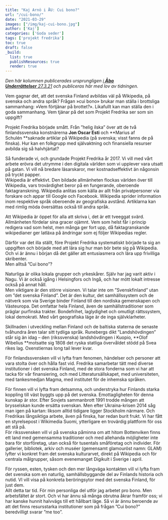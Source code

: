 ```yaml
---
title: "Kaj Arnö i ÅU: Cui bono?"
url: "/cui-bono/"
date: "2021-03-29"
images: ["/img/kaj-cui-bono.jpg"]
author: ['Kaj']
categories: ['Goda seder']
tags: ['projekt fredrika']
toc: true
draft: false
_build:
  list: true
  publishResources: true
  render: true
---
```


_Den här kolumnen publicerades ursprungligen [i **Åbo Underrättelser** 27.3.21](https://abounderrattelser.fi/cui-bono/) och publiceras här med lov av tidningen._

Vem gagnar det, att det svenska Finland avbildas väl på Wikipedia, på svenska och andra språk? Frågan »cui bono» brukar man ställa i brottsliga sammanhang: »Vem förtjänar på brottet?». Likafullt kan man ställa den i goda sammanhang. Vem tjänar på det som Projekt Fredrika ser som sin uppgift?  
  
Projekt Fredrika började smått. Från ”helig ilska” över att de två finlandssvenska konstnärerna **Jon Oscar Esti** och **Marius af Schulén **saknade artiklar på Wikipedia (på svenska; visst fanns de på finska). Hur kan en folkgrupp med självaktning och finansiella resurser avbilda sig så halvhjärtat?  
  
Så funderade vi, och grundade Projekt Fredrika år 2017. Vi vill med vårt arbete erövra det utrymme i den digitala världen som vi upplever vara utsatt på gatan. Vi vill nå bredare läsarskaror, mer kostnadseffektivt än någonsin på tryckt papper.  
Wikipedia är effektivt. Den bildade allmänheten flockas världen över till Wikipedia, vars trovärdighet beror på en fungerande, oberoende faktagranskning. Wikipedia anlitas som källa av allt från privatpersoner via forskare och appar till Google och Facebook. Wikipedia sprider information inom respektive språk oberoende av geografiska avstånd. Artiklarna kan med rimlig möda översättas också till andra språk.  
  
Att Wikipedia är öppet för alla att skriva i, det är ett tveeggat svärd. Allmänheten fördelar sina gracer ojämnt. Vem som helst får i princip redigera vad som helst, men många ger fort upp, då faktagranskande wikipedianer ger latläxa på ändringar som ej följer Wikipedias regler.  
  
Därför var det illa ställt, före Projekt Fredrika systematiskt började ta sig an uppgiften och började med att lära sig hur man bör bete sig på Wikipedia. Och vi är ännu i början då det gäller att entusiasmera och lära upp frivilliga skribenter.  
Men alltså ”Cui bono”?  
  
Naturliga är olika lokala grupper och yrkeskårer. Själv har jag varit aktiv i Nagu. Vi är också igång i Helsingfors och Ingå, och har mött lokalt intresse också på annat håll.  
Men viktigare är den större visionen. Vi talar inte om ”Svenskfinland” utan om ”det svenska Finland”. Det är den kultur, det samhällssystem och de nätverk som via Sverige binder Finland till den nordiska gemenskapen och Västeuropa. Det omfattar hela Finland, även de samhällstraditioner som präglar purfinska trakter. Bondefrihet, laglydighet och omutligt rättssystem, lokal demokrati. Med vårt geografiska läge är de inga självklarheter.  
  
Skillnaden i utveckling mellan Finland och de baltiska staterna de senaste tvåhundra åren talar sitt tydliga språk. Runebergs dikt ”Landshövdingen” står sig än idag – den (rikssvenska) landshövdingen i Kuopio, **Olof Wibelius **motsatte sig 1808 det ryska statliga övervåldet stödd på Svea rikes lag. Oxenstiernas long tail lever kvar.  
  
För finlandssvensken vill vi lyfta fram fenomen, händelser och personer att vara stolta över och hålla fast vid. Fredrika samarbetar tätt med diverse institutioner i det svenska Finland, med de stora fonderna som vi har att tacka för vår finansiering, och med Litteratursällskapet, med universiteten, med tankesmedjan Magma, med institutet för de inhemska språken.  
  
För finnen vill vi lyfta fram detsamma, och understryka hur Finlands starka koppling till väst byggts upp på det svenska. Emottagligheten för denna kunskap är stor. Efter Sovjets sammanbrott 1991 trodde mången att brysselskan kunde ersätta svenskan. Men efter Ukraina-krisen 2014 såg man igen på kartan: liksom alltid tidigare ligger Stockholm närmare. Och Fredrikas långsiktiga arbete, även på finska, har redan burit frukt. Vi har fått en styrelsepost i Wikimedia Suomi, ytterligare en trovärdig plattform för oss att stå på.  
För rikssvensken vill vi på svenska påminna om att hitom Bottenviken finns ett land med gemensamma traditioner och med allehanda möjligheter inte bara för storföretag, utan också för tusentals småföretag och individer. För gallerier, bibliotek, arkiv och muséer (gemensamt glamouröst namn: GLAM) lyfter vi konkret fram det svenska kulturarvet, direkt på Wikipedia och för centrala målgrupper, såsom evenemanget Digikult i Sverige i april.  
  
För ryssen, esten, tysken och den mer långväga kontakten vill vi lyfta fram det svenska som en naturlig, samhällsbyggande del av Finlands historia och nutid. VI vill visa på konkreta beröringsytor med det svenska Finland, för just dem.  
Allt detta tar tid. För min personliga del utför jag arbetet pro bono. Men arbetsfältet är stort. Och vi har ännu så många obrutna åkrar framför oss; vi har kanske hunnit halvvägs till ett hållbart läge. Så vi är ännu beroende av att det finns resursstarka institutioner som på frågan ”Cui bono?” beredvilligt svarar ”me too”.
